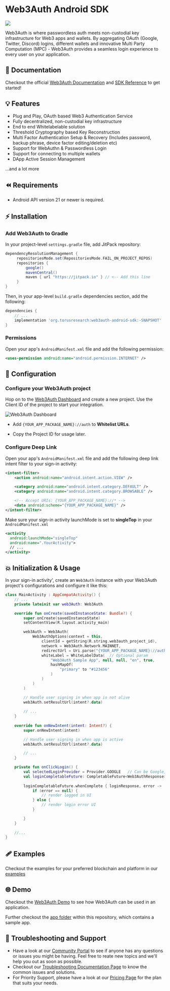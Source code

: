 # Web3Auth Android SDK

[![](https://jitpack.io/v/org.torusresearch/web3auth-android-sdk.svg)](https://jitpack.io/#org.torusresearch/web3auth-android-sdk)

Web3Auth is where passwordless auth meets non-custodial key infrastructure for Web3 apps and wallets. By aggregating OAuth (Google, Twitter, Discord) logins, different wallets and innovative Multi Party Computation (MPC) - Web3Auth provides a seamless login experience to every user on your application.

## 📖 Documentation

Checkout the official [Web3Auth Documentation](https://web3auth.io/docs) and [SDK Reference](https://web3auth.io/docs/sdk/android/) to get started!

## 💡 Features
- Plug and Play, OAuth based Web3 Authentication Service
- Fully decentralized, non-custodial key infrastructure
- End to end Whitelabelable solution
- Threshold Cryptography based Key Reconstruction
- Multi Factor Authentication Setup & Recovery (Includes password, backup phrase, device factor editing/deletion etc)
- Support for WebAuthn & Passwordless Login
- Support for connecting to multiple wallets
- DApp Active Session Management

...and a lot more

## ⏪ Requirements

- Android API version 21 or newer is required.

## ⚡ Installation

### Add Web3Auth to Gradle

In your project-level `settings.gradle` file, add JitPack repository:

```groovy
dependencyResolutionManagement {
     repositoriesMode.set(RepositoriesMode.FAIL_ON_PROJECT_REPOS)
     repositories {
         google()
         mavenCentral()
         maven { url "https://jitpack.io" } // <-- Add this line
     }
}
```

Then, in your app-level `build.gradle` dependencies section, add the following:

```groovy
dependencies {
    // ...
    implementation 'org.torusresearch:web3auth-android-sdk:-SNAPSHOT'
}
```

### Permissions

Open your app's `AndroidManifest.xml` file and add the following permission:

```xml
<uses-permission android:name="android.permission.INTERNET" />
```
## 🌟 Configuration

### Configure your Web3Auth project

Hop on to the [Web3Auth Dashboard](https://dashboard.web3auth.io/) and create a new project. Use the Client ID of the project to start your integration.

![Web3Auth Dashboard](https://web3auth.io/docs/assets/images/project_plug_n_play-89c39ec42ad993107bb2485b1ce64b89.png)

- Add `{YOUR_APP_PACKAGE_NAME}://auth` to **Whitelist URLs**.

- Copy the Project ID for usage later.

### Configure Deep Link 

Open your app's `AndroidManifest.xml` file and add the following deep link intent filter to your sign-in activity:

```xml
<intent-filter>
    <action android:name="android.intent.action.VIEW" />

    <category android:name="android.intent.category.DEFAULT" />
    <category android:name="android.intent.category.BROWSABLE" />

    <!-- Accept URIs: {YOUR_APP_PACKAGE_NAME}://* -->
    <data android:scheme="{YOUR_APP_PACKAGE_NAME}" />
</intent-filter>
```

Make sure your sign-in activity launchMode is set to **singleTop** in your `AndroidManifest.xml`

```xml
<activity
  android:launchMode="singleTop"
  android:name=".YourActivity">
  // ...
</activity>
```

## 💥 Initialization & Usage

In your sign-in activity', create an `Web3Auth` instance with your Web3Auth project's configurations and 
configure it like this:

```kotlin
class MainActivity : AppCompatActivity() {
    // ...
    private lateinit var web3Auth: Web3Auth

    override fun onCreate(savedInstanceState: Bundle?) {
        super.onCreate(savedInstanceState)
        setContentView(R.layout.activity_main)

        web3Auth = Web3Auth(
            Web3AuthOptions(context = this,
                clientId = getString(R.string.web3auth_project_id),
                network = Web3Auth.Network.MAINNET,
                redirectUrl = Uri.parse("{YOUR_APP_PACKAGE_NAME}://auth"),
                whiteLabel = WhiteLabelData(  // Optional param
                    "Web3Auth Sample App", null, null, "en", true,
                    hashMapOf(
                        "primary" to "#123456"
                    )
                )
            )
        )

        // Handle user signing in when app is not alive
        web3Auth.setResultUrl(intent?.data)
        
        // ...
    }
    
    override fun onNewIntent(intent: Intent?) {
        super.onNewIntent(intent)

        // Handle user signing in when app is active
        web3Auth.setResultUrl(intent?.data)

        // ...
    }

    private fun onClickLogin() {
        val selectedLoginProvider = Provider.GOOGLE   // Can be Google, Facebook, Twitch etc
        val loginCompletableFuture: CompletableFuture<Web3AuthResponse> = web3Auth.login(LoginParams(selectedLoginProvider))
        
        loginCompletableFuture.whenComplete { loginResponse, error ->
            if (error == null) {
                // render logged in UI
            } else {
                // render login error UI
            }

        }
    }
    
    //...
}
```

## 🩹 Examples

Checkout the examples for your preferred blockchain and platform in our [examples](https://web3auth.io/docs/examples)

## 🌐 Demo

Checkout the [Web3Auth Demo](https://demo-app.web3auth.io/) to see how Web3Auth can be used in an application.

Further checkout the [app folder](https://https://github.com/Web3Auth/web3auth-android-sdk/tree/master/app) within this repository, which contains a sample app.

## 💬 Troubleshooting and Support

- Have a look at our [Community Portal](https://community.web3auth.io/) to see if anyone has any questions or issues you might be having. Feel free to reate new topics and we'll help you out as soon as possible.
- Checkout our [Troubleshooting Documentation Page](https://web3auth.io/docs/troubleshooting) to know the common issues and solutions.
- For Priority Support, please have a look at our [Pricing Page](https://web3auth.io/pricing.html) for the plan that suits your needs.
